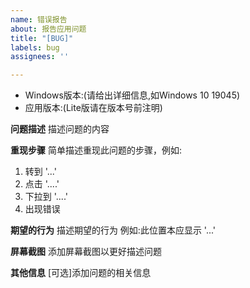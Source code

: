 ```yaml
---
name: 错误报告
about: 报告应用问题
title: "[BUG]"
labels: bug
assignees: ''

---
```


- Windows版本:(请给出详细信息,如Windows 10 19045)
 - 应用版本:(Lite版请在版本号前注明)

**问题描述**
描述问题的内容

**重现步骤**
简单描述重现此问题的步骤，例如:
1. 转到 '...'
2. 点击 '....'
3. 下拉到 '....'
4. 出现错误

**期望的行为**
描述期望的行为
例如:此位置本应显示 '...'

**屏幕截图**
添加屏幕截图以更好描述问题

**其他信息**
[可选]添加问题的相关信息
